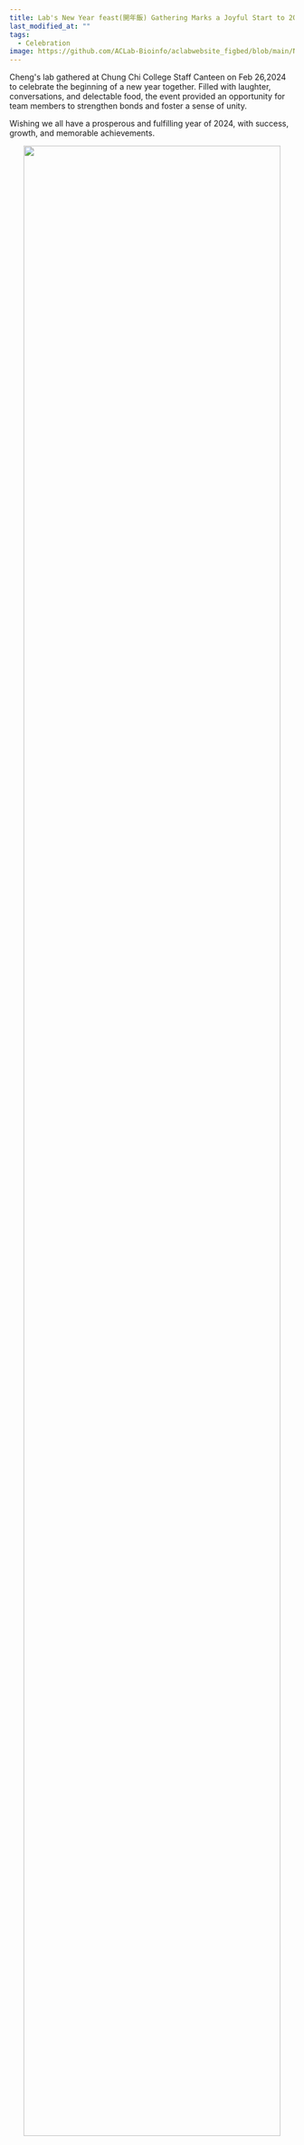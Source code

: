 ```yaml
---
title: Lab's New Year feast(開年飯) Gathering Marks a Joyful Start to 2024 at Chung Chi College Staff Canteen
last_modified_at: ""
tags: 
  - Celebration
image: https://github.com/ACLab-Bioinfo/aclabwebsite_figbed/blob/main/News/2024/hoininfan2024.JPG?raw=true
---
```


Cheng's lab gathered at Chung Chi College Staff Canteen on Feb 26,2024 to celebrate the beginning of a new year together. Filled with laughter, conversations, and delectable food, the event provided an opportunity for team members to strengthen bonds and foster a sense of unity. 

Wishing we all have a prosperous and fulfilling year of 2024, with success, growth, and memorable achievements.

<p align="center" width="95%">
    <img width="95%" src="https://github.com/ACLab-Bioinfo/aclabwebsite_figbed/blob/main/News/2024/hoininfan2024.JPG?raw=true">
</p>
